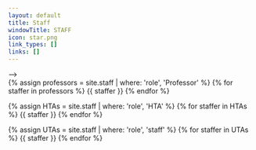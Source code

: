 ```yaml
---
layout: default
title: Staff
windowTitle: STAFF
icon: star.png
link_types: []
links: []
---
```


<!-- # {{ page.title }} -->

<!-- <!-- ### Professor and HTA -->

<!-- <div class="uta-container">
  {% assign professors = site.staff | where: 'role', 'Professor' %}
  {% for staffer in professors %}
  {{ staffer }}
  {% endfor %}
</div>

{% assign HTAs = site.staff | where: 'role', 'HTA' %}
{% if HTAs.size != 0 %}

<div class="uta-container">
  {% for staffer in HTAs %}
  {{ staffer }}
  {% endfor %}
  {% endif %}
</div> -->

<!-- {% assign STAs = site.staff | where: 'role', 'STA' %}
{% if STAs.size != 0 %} --> -->
<!-- 
### STAs

<div class="uta-container">
  {% for staffer in STAs %}
  {{ staffer }}
  {% endfor %}
  {% endif %}
</div> -->

<!-- {% assign STAFF = site.staff | where: 'role', 'staff' %}
{% if STAFF.size != 0 %} -->

<!-- ### UTAs -->

<!-- <div class="uta-container">
  {% for staffer in STAFF %}
  {{ staffer }}
  {% endfor %}
  {% endif %}
</div> -->

<div class="uta-container">
  <!-- First: Professors -->
  {% assign professors = site.staff | where: 'role', 'Professor' %}
  {% for staffer in professors %}
  {{ staffer }}
  {% endfor %}
  
  <!-- Second: HTAs -->
  {% assign HTAs = site.staff | where: 'role', 'HTA' %}
  {% for staffer in HTAs %}
  {{ staffer }}
  {% endfor %}
  
  <!-- Third: UTAs -->
  {% assign UTAs = site.staff | where: 'role', 'staff' %}
  {% for staffer in UTAs %}
  {{ staffer }}
  {% endfor %}
</div>
